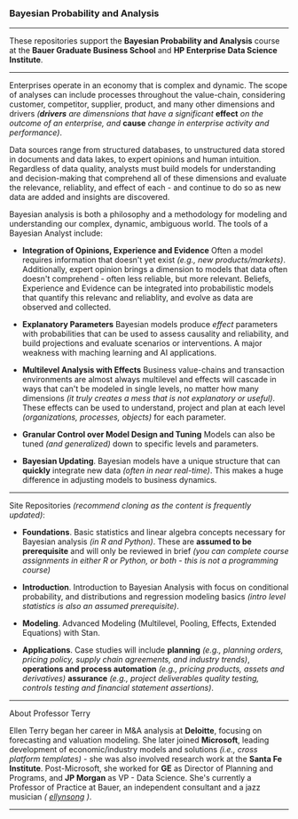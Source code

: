 ### Bayesian Probability and Analysis
------

These repositories support the **Bayesian Probability and Analysis** course at the **Bauer Graduate Business School** and **HP Enterprise Data Science Institute**. 

------

Enterprises operate in an economy that is complex and dynamic. The scope of analyses can include processes throughout the value-chain, considering customer, competitor, supplier, product, and many other dimensions and drivers *(**drivers** are dimensnions that have a significant* **effect** *on the outcome of an enterprise, and* **cause** *change in enterprise activity and performance)*. 


Data sources range from structured databases, to unstructured data stored in documents and data lakes, to expert opinions and human intuition. Regardless of data quality, analysts must build models for understanding and decision-making that comprehend all of these dimensions and evaluate the relevance, reliablity, and effect of each - and continue to do so as new data are added and insights are discovered.

Bayesian analysis is both a philosophy and a methodology for modeling and understanding our complex, dynamic, ambiguous world. The tools of a Bayesian Analyst include:  

* **Integration of Opinions, Experience and Evidence** Often a model requires information that doesn't yet exist *(e.g., new products/markets)*. Additionally, expert opinion brings a dimension to models that data often doesn't comprehend - often less reliable, but more relevant. Beliefs, Experience and Evidence can be integrated into probabilistic models that quantify this relevanc and reliablity, and evolve as data are observed and collected. 

* **Explanatory Parameters** Bayesian models produce *effect* parameters with probabilities that can be used to assess causality and reliability, and build projections and evaluate scenarios or interventions. A major weakness with maching learning and AI applications.

* **Multilevel Analysis with Effects** Business value-chains and transaction environments are almost always multilevel and effects will cascade in ways that can't be modeled in single levels, no matter how many dimensions *(it truly creates a mess that is not explanatory or useful)*. These effects can be used to understand, project and plan at each level *(organizations, processes, objects)* for each parameter.  

* **Granular Control over Model Design and Tuning** Models can also be tuned *(and generalized)* down to specific levels and parameters. 

* **Bayesian Updating**. Bayesian models have a unique structure that can **quickly** integrate new data *(often in near real-time)*. This makes a huge difference in adjusting models to business dynamics. 

----

Site Repositories *(recommend cloning as the content is frequently updated)*:

* **Foundations**. Basic statistics and linear algebra concepts necessary for Bayesian analysis *(in R and Python)*. These are **assumed to be prerequisite** and will only be reviewed in brief *(you can complete course assignments in either R or Python, or both - this is not a programming course)*  

* **Introduction**. Introduction to Bayesian Analysis with focus on conditional probability, and distributions and regression modeling basics *(intro level statistics is also an assumed prerequisite)*.   

* **Modeling**. Advanced Modeling (Multilevel, Pooling, Effects, Extended Equations) with Stan.   

* **Applications**. Case studies will include **planning**  *(e.g., planning orders, pricing policy, supply chain agreements, and industry trends)*, **operations and process automation** *(e.g., pricing products, assets and derivatives)* **assurance** *(e.g., project deliverables quality testing, controls testing and financial statement assertions)*.

------

About Professor Terry

Ellen Terry began her career in M&A analysis at **Deloitte**, focusing on forecasting and valuation modeling. She later joined **Microsoft**, leading development of economic/industry models and solutions *(i.e., cross platform templates)* - she was also involved research work at the **Santa Fe Institute**. Post-Microsoft, she worked for **GE** as Director of Planning and Programs, and **JP Morgan** as VP - Data Science. She's currently a Professor of Practice at Bauer, an independent consultant and a jazz musician *( [ellynsong](https://www.ellynsong.com) )*. 

------
